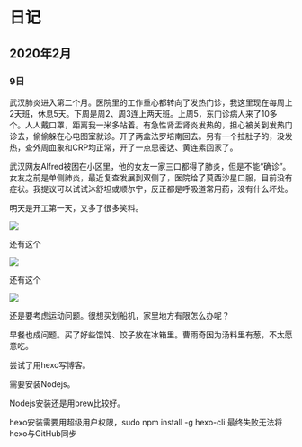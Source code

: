 # 日记

## 2020年2月

### 9日

武汉肺炎进入第二个月。医院里的工作重心都转向了发热门诊，我这里现在每周上2天班，休息5天。下周是周2、周3连上两天班。上周5，东门诊病人来了10多个。人人戴口罩，距离我一米多站着。有急性肾盂肾炎发热的，担心被关到发热门诊去，偷偷躲在心电图室就诊。开了两盒法罗培南回去。另有一个拉肚子的，没发热，查外周血象和CRP均正常，开了一点思密达、黄连素回家了。

武汉网友Alfred被困在小区里，他的女友一家三口都得了肺炎，但是不能“确诊”。女友之前是单侧肺炎，最近复查发展到双侧了，医院给了莫西沙星口服，目前没有症状。我提议可以试试沐舒坦或顺尔宁，反正都是呼吸道常用药，没有什么坏处。

明天是开工第一天，又多了很多笑料。

![](/Users/caoyirong/Desktop/WechatIMG188.jpeg)

还有这个

![](/Users/caoyirong/Desktop/WechatIMG189.jpeg)

还有这个

![](/Users/caoyirong/Desktop/WechatIMG190.jpeg)

还是要考虑运动问题。很想买划船机，家里地方有限怎么办呢？

早餐也成问题。买了好些馄饨、饺子放在冰箱里。曹雨奇因为汤料里有葱，不太愿意吃。

尝试了用hexo写博客。

需要安装Nodejs。

Nodejs安装还是用brew比较好。

hexo安装需要用超级用户权限，sudo npm install -g hexo-cli
最终失败无法将hexo与GitHub同步



